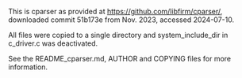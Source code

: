 This is cparser as provided at https://github.com/libfirm/cparser/, downloaded 
commit 51b173e from Nov. 2023, accessed 2024-07-10.

All files were copied to a single directory and system_include_dir in c_driver.c was deactivated.

See the README_cparser.md, AUTHOR and COPYING files for more information.
